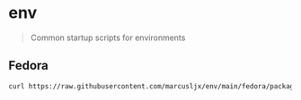 # env
> Common startup scripts for environments

## Fedora
```bash
curl https://raw.githubusercontent.com/marcusljx/env/main/fedora/package_setup.sh | sh
```
